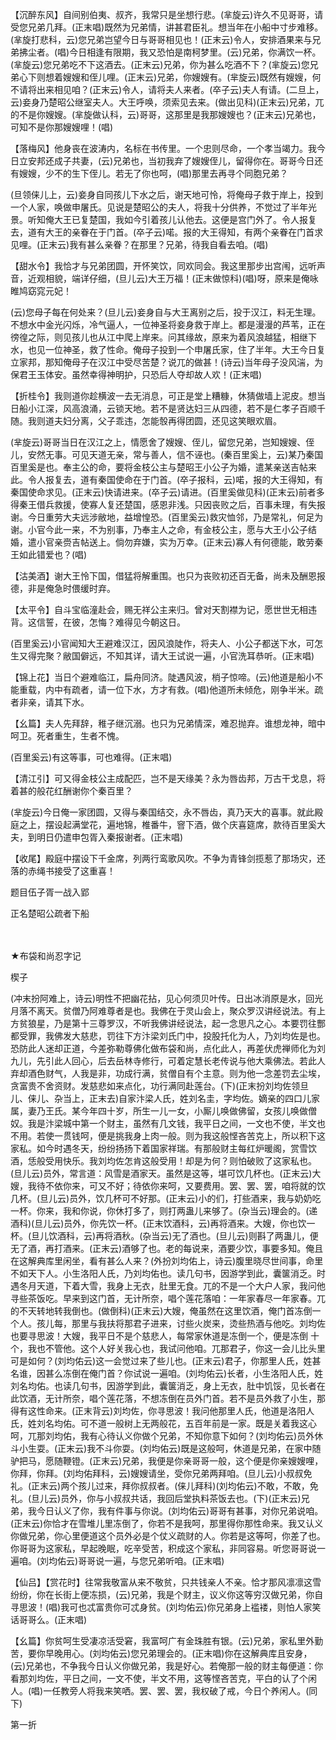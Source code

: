 <!-- { "loadSidebar": true } -->
【沉醉东风】自间别伯夷、叔齐，我常只是坐想行悲。(芈旋云)许久不见哥哥，请受您兄弟几拜。(正末唱)既然为兄弟情，讲甚君臣礼。想当年在小船中寸步难移。(芈旋打悲科，云)您兄弟岂望今日与哥哥相见也！(正末云)令人，安排酒果来与兄弟拂尘者。(唱)今日相逢有限期，我又恐怕是南柯梦里。(云)兄弟，你满饮一杯。(芈旋云)您兄弟吃不下这酒去。(正末云)兄弟，你为甚么吃酒不下？(芈旋云)您兄弟心下则想着嫂嫂和侄儿哩。(正末云)兄弟，你嫂嫂有。(芈旋云)既然有嫂嫂，何不请将出来相见咱？(正末云)令人，请将夫人来者。(卒子云)夫人有请。(二旦上，云)妾身乃楚昭公继室夫人。大王呼唤，须索见去来。(做出见科)(正末云)兄弟，兀的不是你嫂嫂。(芈旋做认科，云)哥哥，这那里是我那嫂嫂也？(正末云)兄弟也，可知不是你那嫂嫂哩！(唱)

【落梅风】他身丧在波涛内，名标在书传里。一个忠则尽命，一个孝当竭力。我今日立安邦还成子共妻，(云)兄弟也，当初我弃了嫂嫂侄儿，留得你在。哥哥今日还有嫂嫂，少不的生下侄儿。若无了你也呵，(唱)那里去再寻个同胞兄弟？

(旦领俫儿上，云)妾身自同孩儿下水之后，谢天地可怜，将俺母子救于岸上，投到一个人家，唤做申屠氏。见说是楚昭公的夫人，将我十分供养，不觉过了半年光景。听知俺大王已复楚国，我如今引着孩儿认他去。这便是宫门外了。令人报复去，道有大王的亲眷在于门首。(卒子云)喏。报的大王得知，有两个亲眷在门首求见哩。(正末云)我有甚么亲眷？在那里？兄弟，待我自看去咱。(唱)

【甜水令】我恰才与兄弟团圆，开怀笑饮，同欢同会。我这里那步出宫闱，远听声音，近观相貌，端详仔细，(旦儿云)大王万福！(正末做惊科)(唱)呀，原来是俺咏睢鸠窈窕元妃！

(云)您母子每在何处来？(旦儿云)妾身自与大王离别之后，投于汉江，料无生理。不想水中金光闪烁，冷气逼人，一位神圣将妾身救于岸上。都是漫漫的芦苇，正在徬徨之际，则见孩儿也从江中爬上岸来。问其缘故，原来为着风浪越猛，相继下水，也见一位神圣，救了性命。俺母子投到一个申屠氏家，住了半年。大王今日复立家邦，那知俺母子在汉江中受尽苦楚？说兀的做甚！(诗云)当年母子没风湍，为保君王玉体安。虽然幸得神明护，只恐后人夺却故人欢！(正末唱)

【折桂令】我则道你趁横波一去无消息，可正是堂上糟糠，休猜做墙上泥皮。想当日船小江深，风高浪涌，云锁天地。若不是贤达妇三从四德，若不是仁孝子百顺千随。我则道夫妇分离，父子乖违，怎能彀再得团圆，还见这笑眼欢眉。

(芈旋云)哥哥当日在汉江之上，情愿舍了嫂嫂、侄儿，留您兄弟，岂知嫂嫂、侄儿，安然无事。可见天道无亲，常与善人，信不诬也。(秦百里奚上，云)某乃秦国百里奚是也。奉主公的命，要将金枝公主与楚昭王小公子为婚，遣某亲送吉帖来此。令人报复去，道有秦国使命在于门首。(卒子报科，云)喏，报的大王得知，有秦国使命求见。(正末云)快请进来。(卒子云)请进。(百里奚做见科)(正末云)前者多得秦王借兵救援，使寡人复还楚国，感恩非浅。只因丧败之后，百事未理，有失报谢。今日重劳大夫远涉敝地，益增惶恐。(百里奚云)救灾恤邻，乃是常礼，何足为谢。小官今此一来，不为别事，乃奉主人之命，有金枝公主，愿与大王小公子结婚，遣小官亲赍吉帖送上。倘勿弃嫌，实为万幸。(正末云)寡人有何德能，敢劳秦王如此错爱也？(唱)

【沽美酒】谢大王怜下国，借猛将解重围。也只为丧败初还百无备，尚未及酬恩报德，非是俺急时偎缓时弃。

【太平令】自斗宝临潼赴会，赐无祥公主来归。曾对天割襟为记，愿世世无相违背。这信誓，在彼，怎悔？难得见今朝这日。

(百里奚云)小官闻知大王避难汉江，因风浪陡作，将夫人、小公子都送下水，可怎生又得完聚？敝国僻远，不知其详，请大王试说一遍，小官洗耳恭听。(正末唱)

【锦上花】当日个避难临江，扁舟同济。陡遇风波，梢子惊啼。(云)他道是船小不能重载，内中有疏者，请一位下水，方才有救。(唱)他道所未倾危，刚争半米。疏者非亲，请其下水。

【幺篇】夫人先拜辞，稚子继沉溺。也只为兄弟情深，难忍抛弃。谁想龙神，暗中呵卫。死者重生，生者不愧。

(百里奚云)有这等事，可也难得。(正末唱)

【清江引】可又得金枝公主成配匹，岂不是天缘美？永为唇齿邦，万古干戈息，将着甚的般花红酬谢你个秦百里？

(芈旋云)今日俺一家团圆，又得与秦国结交，永不唇齿，真乃天大的喜事。就此殿庭之上，摆设起满堂花，遍地锦，椎番牛，窨下酒，做个庆喜筵席，款待百里奚大夫，到明日仍遣申包胥入秦报谢者。(正末唱)

【收尾】殿庭中摆设下千金席，列两行鸾歌风吹。不争为青锋剑揽惹了那场灾，还落的赤绳书接受了这重喜！

题目伍子胥一战入郢

正名楚昭公疏者下船

　
　

★布袋和尚忍字记

楔子

(冲末扮阿难上，诗云)明性不把幽花拈，见心何须贝叶传。日出冰消原是水，回光月落不离天。贫僧乃阿难尊者是也。我佛在于灵山会上，聚众罗汉讲经说法。有上方贫狼星，乃是第十三尊罗汉，不听我佛讲经说法，起一念思凡之心。本要罚往酆都受罪，我佛发大慈悲，罚往下方汴梁刘氏门中，投股托化为人，乃刘均佐是也。恐防此人迷却正道，今差弥勒尊佛化做布袋和尚，点化此人，再差伏虎禅师化为刘九儿，先引此人回心，后去岳林寺修行，可着定慧长老传说与他大乘佛法。若此人弃却酒色财气，人我是非，功成行满，贫僧自有个主意。则为他一念差罚去尘埃，贪富贵不舍资财。发慈悲如来点化，功行满同赴莲台。(下)(正末扮刘均佐领旦儿、俫儿、杂当上，正末去)自家汴梁人氏，姓刘名圭，字均佐。嫡亲的四口儿家属，妻乃王氏。某今年四十岁，所生一儿一女，小厮儿唤做佛留，女孩儿唤做僧奴。我是汴梁城中第一个财主，虽然有几文钱，我平日之间，一文也不使，半文也不用。若使一贯钱呵，便是挑我身上肉一般。则为我这般悭吝苦克上，所以积下这家私。如今时遇冬天，纷纷扬扬下着国家祥瑞。有那般财主每红炉暖阁，赏雪饮酒，恁般受用快乐。我刘均佐怎肯这般受用！却是为何？则怕破败了这家私也。(旦儿云)员外，常言道：风雪是酒家天。虽然是这等，堪可饮几杯也。(正末云)大嫂，我待不依你来，可又不好；待依你来呵，又要费用。罢、罢、罢，咱将就的饮几杯。(旦儿云)员外，饮几杯可不好那。(正末云)小的们，打些酒来，我与奶奶吃一杯。你来，我和你说，你休打多了，则打两蛊儿来够了。(杂当云)理会的。(递酒科)(旦儿云)员外，你先饮一杯。(正末饮酒科，云)再将酒来。大嫂，你也饮一杯。(旦儿饮酒科，云)再将酒秋。(杂当云)无了酒也。(旦儿云)则斟了两蛊儿，便无了酒，再打酒来。(正末云)酒够了也。老的每说来，酒要少饮，事要多知。俺且在这解典库里闲坐，看有甚么人来？(外扮刘均佑上，诗云)腹里晓尽世间事，命里不如天下人。小生洛阳人氏，乃刘均佑也。读几句书，因游学到此，囊箧消乏。时遇冬月天道，下着大雪，我身上无衣，肚里无食。兀的不是一个大户人家，我问他寻些茶饭吃。早来到这门首，无计所奈，唱个莲花落咱：一年家春尽一年家春。兀的不天转地转我倒也。(做倒科)(正末云)大嫂，俺虽然在这里饮酒，俺门首冻倒一个人。孩儿每，那里与我扶将那君子进来，讨些火炭来，烫些热酒与他吃。刘均佐也要寻思波！大嫂，我平日不是个慈悲人，每常家休道是冻倒一个，便是冻倒
十个，我也不管他。这个人好关我心也，我试问他咱。兀那君子，你这一会儿比头里可是如何？(刘均佑云)这一会觉过来了些儿也。(正末云)君子，你那里人氏，姓甚名谁，因甚么冻倒在俺门首？你试说一遍咱。(刘均佑云)长者，小生洛阳人氏，姓刘名均佑。也读几句书，因游学到此，囊箧消乏，身上无衣，肚中饥馁，见长者在此饮酒，无计所奈，唱个莲花落，不想冻倒在员外门首。若不是员外救了小生，那得有这性命来。(正末背云)刘均佐，你寻思波！我问他那里人氏，他道是洛阳人氏，姓刘名均佑。可不道一般树上无两般花，五百年前是一家。既是关着我这心呵，兀那刘均佑，我有心待认义你做个兄弟，不知你意下如何？(刘均佑云)员外休斗小生耍。(正末云)我不斗你耍。(刘均佑云)既是这般呵，休道是兄弟，在家中随驴把马，愿随鞭镫。(正末云)兄弟，我便是你亲哥哥一般，这个便是你亲嫂嫂哩，你拜，你拜。(刘均佑拜科，云)嫂嫂请坐，受你兄弟两拜咱。(旦儿云)小叔叔免礼。(正末云)两个孩儿过来，拜你叔叔者。(俫儿拜科)(刘均佑云)不敢，不敢，免礼。(旦儿云)员外，你与小叔叔共话，我回后堂执料茶饭去也。(下)(正末云)兄弟，我今日认义了你，我有件事与你说。(刘均佑云)哥哥有甚事，对你兄弟说咱。(正末云)你恰才在雪堆儿里冻倒了，你若不是我呵，那里得你那性命来。我又认义你做兄弟，你心里便道这个员外必是个仗义疏财的人。你若是这等呵，你差了也。你哥哥为这家私，早起晚眠，吃辛受苦，积成这个家私，非同容易。听您哥哥说一遍咱。(刘均佑云)哥哥说一遍，与您兄弟听咱。(正末唱)

【仙吕】【赏花时】往常我敬富从来不敬贫，只共钱亲人不亲。恰才那风凛凛这雪纷纷，你在长街上便冻损，(云)兄弟，我是个财主，议义你这等穷汉做兄弟，你自寻思波！(唱)我可也忒富贵你可忒身贫。(刘均佑云)你兄弟身上褴褛，则怕人家笑话哥哥么。(正末唱)

【幺篇】你贫呵生受凄凉活受窘，我富呵广有金珠胜有银。(云)兄弟，家私里外勤苦，要你早晚用心。(刘均佑云)您兄弟理会的。(正末唱)你在这解典库且安身，(云)兄弟也，不争我今日认义你做兄弟，我是好心。若俺那一般的财主每便道：你看那刘均佐，平日之间，一文不使，半文不用，这等悭吝苦克，平白的认了个闲人。(唱)一任教旁人将我来笑哂。罢、罢、罢，我权破了戒，今日个养闲人。(同下)

第一折

